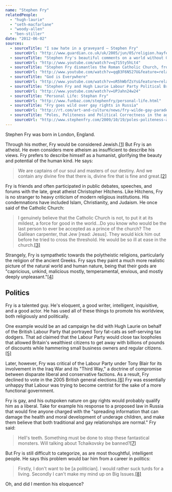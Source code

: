 ```yaml
---
name: "Stephen Fry"
relatedPeople:
  - "hugh-laurie"
  - "seth-macfarlane"
  - "woody-allen"
  - "ben-stiller"
date: "2012-06-02"
sources:
  - sourceTitle: "I saw hate in a graveyard – Stephen Fry"
    sourceUrl: "http://www.guardian.co.uk/uk/2005/jun/05/religion.hayfestival2005"
  - sourceTitle: "Stephen Fry's beautiful comments on a world without God"
    sourceUrl: "http://www.youtube.com/watch?v=q715ty5hLt4"
  - sourceTitle: "Stephen Fry dismantles the Roman Catholic Church, from the Intelligence Squared debate"
    sourceUrl: "http://www.youtube.com/watch?v=qqB3F6N527U&feature=related"
  - sourceTitle: "God is Everywhere"
    sourceUrl: "http://www.youtube.com/watch?v=oR5hWbfZsYs&feature=related"
  - sourceTitle: "Stephen Fry and Hugh Laurie Labour Party Political Broadcast 25th November 1993"
    sourceUrl: "http://www.youtube.com/watch?v=UPJahn24w24"
  - sourceTitle: "Personal Life: Stephan Fry"
    sourceUrl: "http://www.funbaz.com/stephenfry/personal-life.html"
  - sourceTitle: "Fry goes wild over gay rights in Russia"
    sourceUrl: "http://rt.com/art-and-culture/news/fry-wilde-gay-parade-873/"
  - sourceTitle: "Poles, Politeness and Political Correctness in the age of Twitter"
    sourceUrl: "http://www.stephenfry.com/2009/10/19/poles-politeness-and-politics-in-the-age-of-twitter/2/"
---
```


Stephen Fry was born in London, England.

Through his mother, Fry would be considered Jewish.<a class="source-citation" href="http://www.guardian.co.uk/uk/2005/jun/05/religion.hayfestival2005" title="I saw hate in a graveyard – Stephen Fry">[1]</a> But Fry is an atheist. He even considers mere atheism as insufficient to describe his views. Fry prefers to describe himself as a humanist, glorifying the beauty and potential of the human kind. He says:

>We are captains of our soul and masters of our destiny. And we contain any divine fire that there is, divine fire that is fine and great.<a class="source-citation" href="http://www.youtube.com/watch?v=q715ty5hLt4" title="Stephen Fry&apos;s beautiful comments on a world without God">[2]</a>

Fry is friends and often participated in public debates, speeches, and forums with the late, great atheist Christopher Hitchens. Like Hitchens, Fry is no stranger to heavy criticism of modern religious institutions. His condemnations have included Islam, Christianity, and Judaism. He once said of the Catholic Church:

>I genuinely believe that the Catholic Church is not, to put it at its mildest, a force for good in the world…Do you know who would be the last person to ever be accepted as a prince of the church? The Galilean carpenter, that Jew [read: Jesus]. They would kick him out before he tried to cross the threshold. He would be so ill at ease in the church.<a class="source-citation" href="http://www.youtube.com/watch?v=qqB3F6N527U&feature=related" title="Stephen Fry dismantles the Roman Catholic Church, from the Intelligence Squared debate">[3]</a>

Strangely, Fry is sympathetic towards the polytheistic religions, particularly the religion of the ancient Greeks. Fry says they paint a much more realistic picture of the natural world and human nature, being that their gods are "capricious, unkind, malicious mostly, temperamental, envious, and mostly deeply unpleasant."<a class="source-citation" href="http://www.youtube.com/watch?v=oR5hWbfZsYs&feature=related" title="God is Everywhere">[4]</a>

## Politics

Fry is a talented guy. He's eloquent, a good writer, intelligent, inquisitive, and a good actor. He has used all of these things to promote his worldview, both religiously and politically.

One example would be an ad campaign he did with Hugh Laurie on behalf of the British Labour Party that portrayed Tory fat-cats as self-serving tax dodgers. That ad claimed that the Labour Party would close tax loopholes that allowed Britain's wealthiest citizens to get away with billions of pounds of discounts while hammering small business owners and regular citizens.<a class="source-citation" href="http://www.youtube.com/watch?v=UPJahn24w24" title="Stephen Fry and Hugh Laurie Labour Party Political Broadcast 25th November 1993">[5]</a>

Later, however, Fry was critical of the Labour Party under Tony Blair for its involvement in the Iraq War and its "Third Way," a doctrine of compromise between disparate liberal and conservative factions. As a result, Fry declined to vote in the 2005 British general elections.<a class="source-citation" href="http://www.funbaz.com/stephenfry/personal-life.html" title="Personal Life: Stephan Fry">[6]</a> Fry was essentially unhappy that Labour was trying to become centrist for the sake of a more functional government.

Fry is gay, and his outspoken nature on gay rights would probably qualify him as a liberal. Take for example his response to a proposed law in Russia that would fine anyone charged with the "spreading information that can damage the health and moral development of underage children, and make them believe that both traditional and gay relationships are normal." Fry said:

>Hell's teeth. Something must be done to stop these fantastical monsters. Will talking about Tchaikovsky be banned?<a class="source-citation" href="http://rt.com/art-and-culture/news/fry-wilde-gay-parade-873/" title="Fry goes wild over gay rights in Russia">[7]</a>

But Fry is still difficult to categorize, as are most thoughtful, intelligent people. He says this problem would bar him from a career in politics:

>Firstly, I don't want to be [a politician]. I would rather suck turds for a living. Secondly I can't make my mind up on Big Issues.<a class="source-citation" href="http://www.stephenfry.com/2009/10/19/poles-politeness-and-politics-in-the-age-of-twitter/2/" title="Poles, Politeness and Political Correctness in the age of Twitter">[8]</a>

Oh, and did I mention his eloquence?